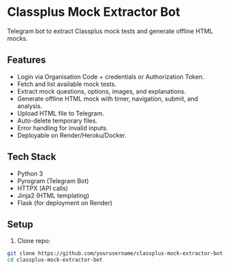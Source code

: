 # Classplus Mock Extractor Bot

Telegram bot to extract Classplus mock tests and generate offline HTML mocks.

## Features

- Login via Organisation Code + credentials or Authorization Token.
- Fetch and list available mock tests.
- Extract mock questions, options, images, and explanations.
- Generate offline HTML mock with timer, navigation, submit, and analysis.
- Upload HTML file to Telegram.
- Auto-delete temporary files.
- Error handling for invalid inputs.
- Deployable on Render/Heroku/Docker.

## Tech Stack

- Python 3
- Pyrogram (Telegram Bot)
- HTTPX (API calls)
- Jinja2 (HTML templating)
- Flask (for deployment on Render)

## Setup

1. Clone repo:

```bash
git clone https://github.com/yourusername/classplus-mock-extractor-bot.git
cd classplus-mock-extractor-bot
